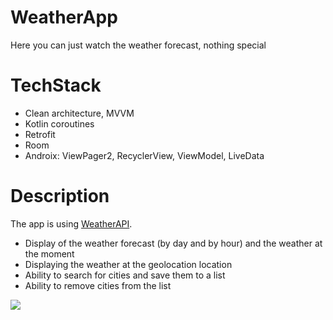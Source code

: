 # WeatherApp
Here you can just watch the weather forecast, nothing special

# TechStack
* Clean architecture, MVVM
* Kotlin coroutines
* Retrofit
* Room
* Androix: ViewPager2, RecyclerView, ViewModel, LiveData

# Description

<p>The app is using
  <a href="https://www.weatherapi.com/">WeatherAPI</a>.
</p>

<ul>
 <li>Display of the weather forecast (by day and by hour) and the weather at the moment</li>
 <li>Displaying the weather at the geolocation location</li>
 <li>Ability to search for cities and save them to a list</li>
 <li>Ability to remove cities from the list</li>
</ul>

<img src="https://i.imgur.com/q5fg6AS.png">
